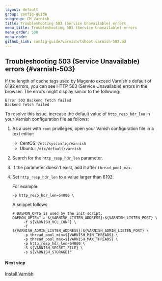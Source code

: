 ```yaml
---
layout: default
group: config-guide
subgroup: CM_Varnish
title: Troubleshooting 503 (Service Unavailable) errors
menu_title: Troubleshooting 503 (Service Unavailable) errors
menu_order: 500
menu_node: 
github_link: config-guide/varnish/tshoot-varnish-503.md
---
```


## Troubleshooting 503 (Service Unavailable) errors {#varnish-503}
If the length of cache tags used by Magento exceed Varnish's default of 8192 errors, you can see HTTP 503 (Service Unavailable) errors in the browser. The errors might display simiar to the following:

	Error 503 Backend fetch failed
	Backend fetch failed

To resolve this issue, increase the default value of `http_resp_hdr_len` in your Varnish configuration file as follows:

1.	As a user with `root` privileges, open your Vanish configuration file in a text editor:

	*	CentOS: `/etc/sysconfig/varnish`
	*	Ubuntu: `/etc/default/varnish`

2.	Search for the `http_resp_hdr_len` parameter.
3.	If the parameter doesn't exist, add it after `thread_pool_max`.
4.	Set `http_resp_hdr_len` to a value larger than 8192.

	For example:

		-p http_resp_hdr_len=64000 \
	A snippet follows:

		# DAEMON_OPTS is used by the init script.
		DAEMON_OPTS="-a ${VARNISH_LISTEN_ADDRESS}:${VARNISH_LISTEN_PORT} \
             -f ${VARNISH_VCL_CONF} \
             -T ${VARNISH_ADMIN_LISTEN_ADDRESS}:${VARNISH_ADMIN_LISTEN_PORT} \
             -p thread_pool_min=${VARNISH_MIN_THREADS} \
             -p thread_pool_max=${VARNISH_MAX_THREADS} \
             -p http_resp_hdr_len=64000 \
             -S ${VARNISH_SECRET_FILE} \
             -s ${VARNISH_STORAGE}"

#### Next step
<a href="{{ site.gdeurl }}config-guide/varnish/config-varnish-install.html">Install Varnish</a>
